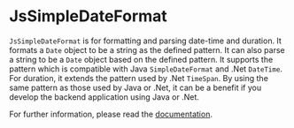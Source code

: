 # JsSimpleDateFormat

`JsSimpleDateFormat` is for formatting and parsing date-time and duration. It formats a `Date` object
to be a string as the defined pattern. It can also parse a string to be a `Date` object based on
the defined pattern. It supports the pattern which is compatible with Java `SimpleDateFormat` and .Net
`DateTime`. For duration, it extends the pattern used by .Net `TimeSpan`. By using the same pattern
as those used by Java or .Net, it can be a benefit if you develop the backend application using Java or .Net.

For further information, please read the [documentation](https://atmulyana.github.io/JsSimpleDateFormat/JsSimpleDateFormat-Manual.html).